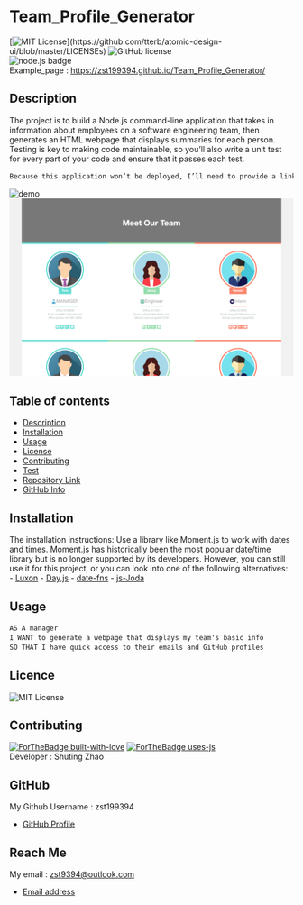# Team_Profile_Generator
  [![MIT License](https://img.shields.io/apm/l/atomic-design-ui.svg?)](https://github.com/tterb/atomic-design-ui/blob/master/LICENSEs) ![GitHub license](https://img.shields.io/badge/Made%20by-%40zst199394-orange)    
  ![node.js badge](https://img.shields.io/badge/node.js%20-%2343853D.svg?&style=for-the-badge&logo=node.js&logoColor=white)    
  Example_page : https://zst199394.github.io/Team_Profile_Generator/
  ## Description
  The project is to build a Node.js command-line application that takes in information about employees on a software engineering team, then generates an HTML webpage that displays summaries for each person.
  Testing is key to making code maintainable, so you’ll also write a unit test for every part of your code and ensure that it passes each test.
  ```md 
  Because this application won’t be deployed, I’ll need to provide a link to a walkthrough video that demonstrates its functionality and all of the tests passing. Here's a link of the video gif :
  ```
  ![demo](./Develop/dist/img/demo.png)
  ![page](./Develop/dist/img/mypage.png)


  ## Table of contents
  - [Description](#Description)
  - [Installation](#Installation)
  - [Usage](#Usage)
  - [License](#License)
  - [Contributing](#Contributing)
  - [Test](#Test)
  - [Repository Link](#Repository)
  - [GitHub Info](#GitHub) 

  ## Installation
   The installation instructions:    Use a library like Moment.js to work with dates and times. Moment.js has historically been the most popular date/time library but is no longer supported by its developers. However, you can still use it for this project, or you can look into one of the following alternatives:     - [Luxon](https://moment.github.io/luxon/)     - [Day.js](https://day.js.org/)     - [date-fns](https://date-fns.org/)     - [js-Joda](https://js-joda.github.io/js-joda/)

  ## Usage
  ```md
  AS A manager
  I WANT to generate a webpage that displays my team's basic info
  SO THAT I have quick access to their emails and GitHub profiles
 ```

  ## Licence
 ![MIT License](https://img.shields.io/apm/l/atomic-design-ui.svg?) 
  
  ## Contributing
  [![ForTheBadge built-with-love](http://ForTheBadge.com/images/badges/built-with-love.svg)](https://GitHub.com/Naereen/)
  [![ForTheBadge uses-js](http://ForTheBadge.com/images/badges/uses-js.svg)](http://ForTheBadge.com)  
       Developer : Shuting Zhao


  ## GitHub
  My Github Username : zst199394
  - [GitHub Profile](http://github.com/zst199394)

  
  ## Reach Me 
  My email : zst9394@outlook.com
  - [Email address](zst9394@outlook.com)
